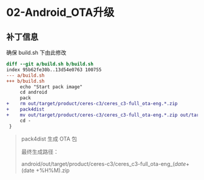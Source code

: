 # 02-Android_OTA升级



## 补丁信息

确保 build.sh 下由此修改

```diff
diff --git a/build.sh b/build.sh
index 95b62fe30b..13d54e0763 100755
--- a/build.sh
+++ b/build.sh
     echo "Start pack image"
     cd android
     pack
+    rm out/target/product/ceres-c3/ceres_c3-full_ota-eng.*.zip
+    pack4dist
+    mv out/target/product/ceres-c3/ceres_c3-full_ota-eng.*.zip out/target/product/ceres-c3/ceres_c3-full_ota-eng_$(date +%Y%m%d)_$(date +%H%M).zip
     cd -
 }
```

> pack4dist 生成 OTA 包
>
> 最终生成路径：
>
> android/out/target/product/ceres-c3/ceres_c3-full_ota-eng_$(date +%Y%m%d)_$(date +%H%M).zip



